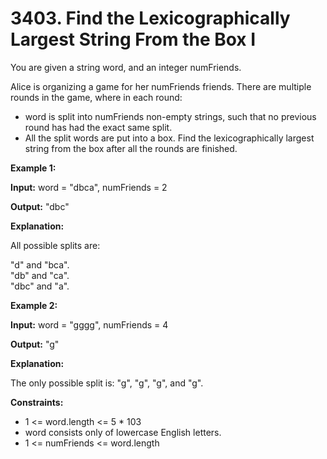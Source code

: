 # 3403. Find the Lexicographically Largest String From the Box I
You are given a string word, and an integer numFriends.

Alice is organizing a game for her numFriends friends. There are multiple rounds in the game, where in each round:

* word is split into numFriends non-empty strings, such that no previous round has had the exact same split.
* All the split words are put into a box.
Find the lexicographically largest string from the box after all the rounds are finished.

**Example 1:**

**Input:** word = "dbca", numFriends = 2 <br>

**Output:** "dbc" <br>

**Explanation:** 

All possible splits are:

"d" and "bca".<br>
"db" and "ca".<br>
"dbc" and "a".<br>

**Example 2:**

**Input:** word = "gggg", numFriends = 4<br>

**Output:** "g"<br>

**Explanation:** 

The only possible split is: "g", "g", "g", and "g".

 

**Constraints:**

* 1 <= word.length <= 5 * 103
* word consists only of lowercase English letters.
* 1 <= numFriends <= word.length
